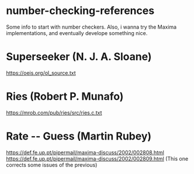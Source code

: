 # number-checking-references
Some info to start with number checkers. Also, i wanna try the Maxima implementations, and eventually develope something nice.

# Superseeker (N. J. A. Sloane)
https://oeis.org/ol_source.txt

# Ries (Robert P. Munafo)
https://mrob.com/pub/ries/src/ries.c.txt

# Rate -- Guess (Martin Rubey)
https://def.fe.up.pt/pipermail/maxima-discuss/2002/002808.html
https://def.fe.up.pt/pipermail/maxima-discuss/2002/002809.html (This one corrects some issues of the previous)
